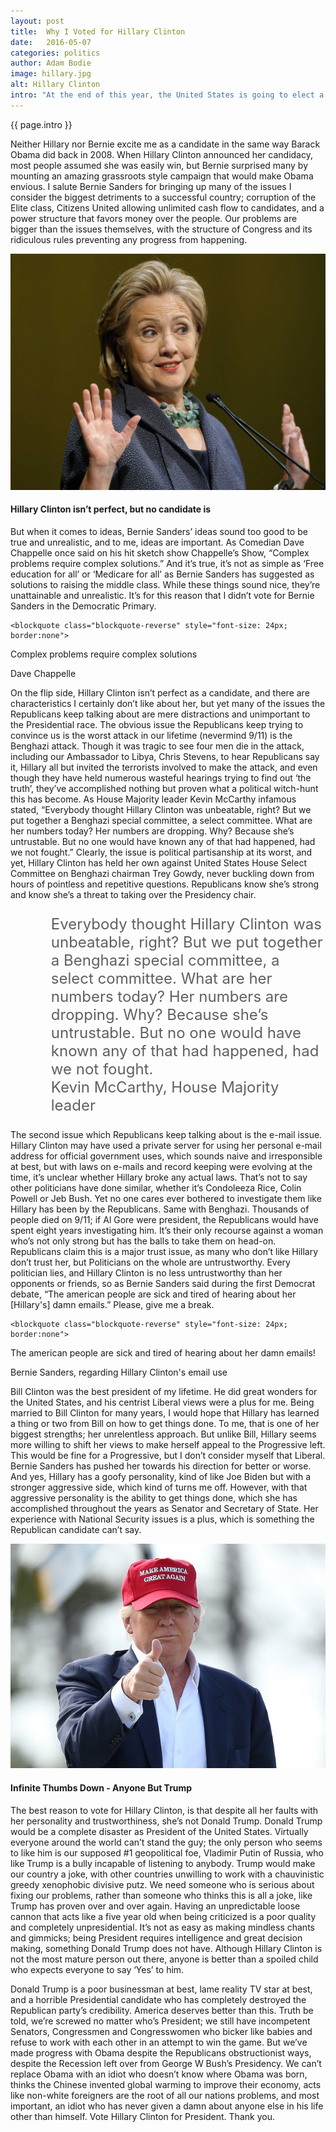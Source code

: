 ```yaml
---
layout: post
title:  Why I Voted for Hillary Clinton
date:   2016-05-07
categories: politics
author: Adam Bodie
image: hillary.jpg
alt: Hillary Clinton
intro: "At the end of this year, the United States is going to elect a new President, as Obama’s two terms reaches its end.  With that said, it’s important to me that we continue to make progress in building our country's economy, security and social progression.  The Republican’s presumptive candidate is Donald Trump, billionaire entrepreneur and reality TV star.  I will never vote for Donald Trump; he attracts the worst kind of attention and has led the most hateful campaign ever.  But it was much more difficult to choose between Hillary Clinton and Bernie Sanders, her Democrat competition for the Democratic nominee.  Though both candidates have their strengths and weaknesses, in the end I am throwing my support behind Mrs. Hillary Clinton."
---
```

<div class="article">
	<p> {{ page.intro }}</p>
	<p>Neither Hillary nor Bernie excite me as a candidate in the same way Barack Obama did back in 2008.  When Hillary Clinton announced her candidacy, most people assumed she was easily win, but Bernie surprised many by mounting an amazing grassroots style campaign that would make Obama envious.  I salute Bernie Sanders for bringing up many of the issues I consider the biggest detriments to a successful country; corruption of the Elite class, Citizens United allowing unlimited cash flow to candidates, and a power structure that favors money over the people.  Our problems are bigger than the issues themselves, with the structure of Congress and its ridiculous rules preventing any progress from happening.</p>
	<div class="blog-pic" style="float:left">
		<img src="/img/hillary.jpg" data-toggle="tooltip" title="Hillary Clinton" class="image block img-responsive">
		<h4>Hillary Clinton isn’t perfect, but no candidate is</h4>
	</div>
	<p>But when it comes to ideas, Bernie Sanders’ ideas sound too good to be true and unrealistic, and to me, ideas are important.  As Comedian Dave Chappelle once said on his hit sketch show Chappelle’s Show, “Complex problems require complex solutions.”  And it’s true, it’s not as simple as ‘Free education for all’ or ‘Medicare for all’ as Bernie Sanders has suggested as solutions to raising the middle class.  While these things sound nice, they’re unattainable and unrealistic.  It’s for this reason that I didn’t vote for Bernie Sanders in the Democratic Primary.</p>

	<blockquote class="blockquote-reverse" style="font-size: 24px; border:none">
Complex problems require complex solutions
		<footer>Dave Chappelle</footer>
	</blockquote>

<p>On the flip side, Hillary Clinton isn’t perfect as a candidate, and there are characteristics I certainly don’t like about her, but yet many of the issues the Republicans keep talking about are mere distractions and unimportant to the Presidential race.  The obvious issue the Republicans keep trying to convince us is the worst attack in our lifetime (nevermind 9/11) is the Benghazi attack.  Though it was tragic to see four men die in the attack, including our Ambassador to Libya, Chris Stevens, to hear Republicans say it, Hillary all but invited the terrorists involved to make the attack, and even though they have held numerous wasteful hearings trying to find out ‘the truth’, they’ve accomplished nothing but proven what a political witch-hunt this has become.  As House Majority leader Kevin McCarthy infamous stated, “Everybody thought Hillary Clinton was unbeatable, right? But we put together a Benghazi special committee, a select committee. What are her numbers today? Her numbers are dropping. Why? Because she’s untrustable. But no one would have known any of that had happened, had we not fought.”  Clearly, the issue is political partisanship at its worst, and yet, Hillary Clinton has held her own against United States House Select Committee on Benghazi chairman Trey Gowdy, never buckling down from hours of pointless and repetitive questions.  Republicans know she’s strong and know she’s a threat to taking over the Presidency chair.</p>
<blockquote style="font-size: 24px; border:none">
Everybody thought Hillary Clinton was unbeatable, right? But we put together a Benghazi special committee, a select committee. What are her numbers today? Her numbers are dropping. Why? Because she’s untrustable. But no one would have known any of that had happened, had we not fought.
<footer>Kevin McCarthy, House Majority leader</footer>
</blockquote>

<p>The second issue which Republicans keep talking about is the e-mail issue.  Hillary Clinton may have used a private server for using her personal e-mail address for official government uses, which sounds naive and irresponsible at best, but with laws on e-mails and record keeping were evolving at the time, it’s unclear whether Hillary broke any actual laws.  That’s not to say other politicians have done similar, whether it’s Condoleeza Rice, Colin Powell or Jeb Bush.  Yet no one cares ever bothered to investigate them like Hillary has been by the Republicans.  Same with Benghazi.  Thousands of people died on 9/11; if Al Gore were president, the Republicans would have spent eight years investigating him.  It’s their only recourse against a woman who’s not only strong but has the balls to take them on head-on.  Republicans claim this is a major trust issue, as many who don’t like Hillary don’t trust her, but Politicians on the whole are untrustworthy.  Every politician lies, and Hillary Clinton is no less untrustworthy than her opponents or friends, so as Bernie Sanders said during the first Democrat debate, “The american people are sick and tired of hearing about her [Hillary's] damn emails.”  Please, give me a break.</p>

	<blockquote class="blockquote-reverse" style="font-size: 24px; border:none">
The american people are sick and tired of hearing about her damn emails!
		<footer>Bernie Sanders, regarding Hillary Clinton's email use</footer>
	</blockquote>

<p>Bill Clinton was the best president of my lifetime.  He did great wonders for the United States, and his centrist Liberal views were a plus for me.  Being married to Bill Clinton for many years, I would hope that Hillary has learned a thing or two from Bill on how to get things done.  To me, that is one of her biggest strengths; her unrelentless approach.  But unlike Bill, Hillary seems more willing to shift her views to make herself appeal to the Progressive left.  This would be fine for a Progressive, but I don’t consider myself that Liberal.  Bernie Sanders has pushed her towards his direction for better or worse.  And yes, Hillary has a goofy personality, kind of like Joe Biden but with a stronger aggressive side, which kind of turns me off.  However, with that aggressive personality is the ability to get things done, which she has accomplished throughout the years as Senator and Secretary of State.  Her experience with National Security issues is a plus, which is something the Republican candidate can’t say.</p>
	<div class="blog-pic">
		<img src="/img/trump3.jpg" data-toggle="tooltip" title="Donald Trump" class="image block img-responsive">
		<h4>Infinite Thumbs Down - Anyone But Trump</h4>
	</div>
<p>The best reason to vote for Hillary Clinton, is that despite all her faults with her personality and trustworthiness, she’s not Donald Trump.  Donald Trump would be a complete disaster as President of the United States.  Virtually everyone around the world can’t stand the guy; the only person who seems to like him is our supposed #1 geopolitical foe, Vladimir Putin of Russia, who like Trump is a bully incapable of listening to anybody.  Trump would make our country a joke, with other countries unwilling to work with a chauvinistic greedy xenophobic divisive putz.  We need someone who is serious about fixing our problems, rather than someone who thinks this is all a joke, like Trump has proven over and over again.  Having an unpredictable loose cannon that acts like a five year old when being criticized is a poor quality and completely unpresidential.  It’s not as easy as making mindless chants and gimmicks; being President requires intelligence and great decision making, something Donald Trump does not have.  Although Hillary Clinton is not the most mature person out there, anyone is better than a spoiled child who expects everyone to say ‘Yes’ to him.</p>
<p>Donald Trump is a poor businessman at best, lame reality TV star at best, and a horrible Presidential candidate who has completely destroyed the Republican party’s credibility.  America deserves better than this.  Truth be told, we’re screwed no matter who’s President; we still have incompetent Senators, Congressmen and Congresswomen who bicker like babies and refuse to work with each other in an attempt to win the game.  But we’ve made progress with Obama despite the Republicans obstructionist ways, despite the Recession left over from George W Bush’s Presidency.  We can’t replace Obama with an idiot who doesn’t know where Obama was born, thinks the Chinese invented global warming to improve their economy, acts like non-white foreigners are the root of all our nations problems, and most important, an idiot who has never given a damn about anyone else in his life other than himself.  Vote Hillary Clinton for President.  Thank you.</p>
</div>


